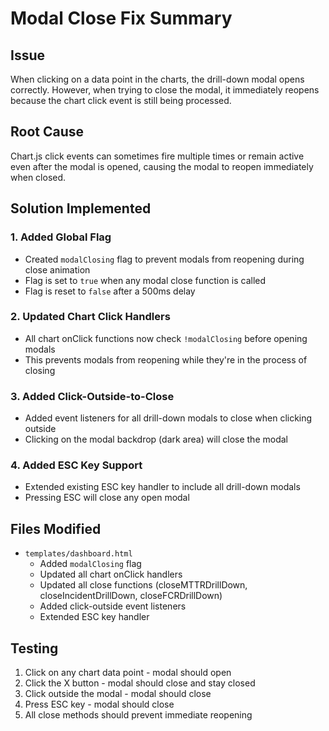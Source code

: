 # Modal Close Fix Summary

## Issue
When clicking on a data point in the charts, the drill-down modal opens correctly. However, when trying to close the modal, it immediately reopens because the chart click event is still being processed.

## Root Cause
Chart.js click events can sometimes fire multiple times or remain active even after the modal is opened, causing the modal to reopen immediately when closed.

## Solution Implemented

### 1. Added Global Flag
- Created `modalClosing` flag to prevent modals from reopening during close animation
- Flag is set to `true` when any modal close function is called
- Flag is reset to `false` after a 500ms delay

### 2. Updated Chart Click Handlers
- All chart onClick functions now check `!modalClosing` before opening modals
- This prevents modals from reopening while they're in the process of closing

### 3. Added Click-Outside-to-Close
- Added event listeners for all drill-down modals to close when clicking outside
- Clicking on the modal backdrop (dark area) will close the modal

### 4. Added ESC Key Support
- Extended existing ESC key handler to include all drill-down modals
- Pressing ESC will close any open modal

## Files Modified
- `templates/dashboard.html`
  - Added `modalClosing` flag
  - Updated all chart onClick handlers
  - Updated all close functions (closeMTTRDrillDown, closeIncidentDrillDown, closeFCRDrillDown)
  - Added click-outside event listeners
  - Extended ESC key handler

## Testing
1. Click on any chart data point - modal should open
2. Click the X button - modal should close and stay closed
3. Click outside the modal - modal should close
4. Press ESC key - modal should close
5. All close methods should prevent immediate reopening 